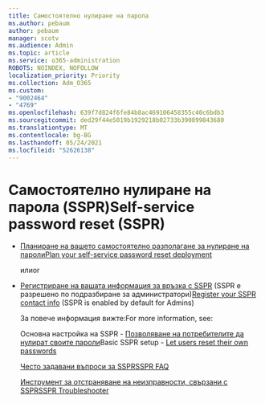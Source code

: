 ```yaml
---
title: Самостоятелно нулиране на парола
ms.author: pebaum
author: pebaum
manager: scotv
ms.audience: Admin
ms.topic: article
ms.service: o365-administration
ROBOTS: NOINDEX, NOFOLLOW
localization_priority: Priority
ms.collection: Adm_O365
ms.custom:
- "9002464"
- "4769"
ms.openlocfilehash: 639f7d824f6fe84b8ac469106458355c40c6bdb3
ms.sourcegitcommit: ded29f44e5019b1929218b02733b390899843680
ms.translationtype: MT
ms.contentlocale: bg-BG
ms.lasthandoff: 05/24/2021
ms.locfileid: "52626138"
---
```

# <a name="self-service-password-reset-sspr"></a><span data-ttu-id="67216-102">Самостоятелно нулиране на парола (SSPR)</span><span class="sxs-lookup"><span data-stu-id="67216-102">Self-service password reset (SSPR)</span></span>

- [<span data-ttu-id="67216-103">Планиране на вашето самостоятелно разполагане за нулиране на пароли</span><span class="sxs-lookup"><span data-stu-id="67216-103">Plan your self-service password reset deployment</span></span>](https://go.microsoft.com/fwlink/?linkid=2142944)  

    <span data-ttu-id="67216-104">или</span><span class="sxs-lookup"><span data-stu-id="67216-104">or</span></span>
- <span data-ttu-id="67216-105">[Регистриране на вашата информация за връзка с SSPR](https://mysignins.microsoft.com/security-info) (SSPR е разрешено по подразбиране за администратори)</span><span class="sxs-lookup"><span data-stu-id="67216-105">[Register your SSPR contact info](https://mysignins.microsoft.com/security-info) (SSPR is enabled by default for Admins)</span></span>

    <span data-ttu-id="67216-106">За повече информация вижте:</span><span class="sxs-lookup"><span data-stu-id="67216-106">For more information, see:</span></span>

    <span data-ttu-id="67216-107">Основна настройка на SSPR - [Позволяване на потребителите да нулират своите пароли](/microsoft-365/admin/add-users/let-users-reset-passwords)</span><span class="sxs-lookup"><span data-stu-id="67216-107">Basic SSPR setup - [Let users reset their own passwords](/microsoft-365/admin/add-users/let-users-reset-passwords)</span></span>

    [<span data-ttu-id="67216-108">Често задавани въпроси за SSPR</span><span class="sxs-lookup"><span data-stu-id="67216-108">SSPR FAQ</span></span>](/azure/active-directory/authentication/active-directory-passwords-faq)

    [<span data-ttu-id="67216-109">Инструмент за отстраняване на неизправности, свързани с SSPR</span><span class="sxs-lookup"><span data-stu-id="67216-109">SSPR Troubleshooter</span></span>](/azure/active-directory/authentication/active-directory-passwords-troubleshoot)
